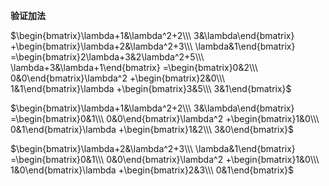 **验证加法**    
    
 $\begin{bmatrix}\lambda+1&\lambda^2+2\\\ 3&\lambda\end{bmatrix}    
+\begin{bmatrix}\lambda+2&\lambda^2+3\\\ \lambda&1\end{bmatrix}    
=\begin{bmatrix}2\lambda+3&2\lambda^2+5\\\ \lambda+3&\lambda+1\end{bmatrix}    
=\begin{bmatrix}0&2\\\ 0&0\end{bmatrix}\lambda^2    
+\begin{bmatrix}2&0\\\ 1&1\end{bmatrix}\lambda    
+\begin{bmatrix}3&5\\\ 3&1\end{bmatrix}$     
    
 $\begin{bmatrix}\lambda+1&\lambda^2+2\\\ 3&\lambda\end{bmatrix}    
=\begin{bmatrix}0&1\\\ 0&0\end{bmatrix}\lambda^2    
+\begin{bmatrix}1&0\\\ 0&1\end{bmatrix}\lambda    
+\begin{bmatrix}1&2\\\ 3&0\end{bmatrix}$     
    
 $\begin{bmatrix}\lambda+2&\lambda^2+3\\\ \lambda&1\end{bmatrix}    
=\begin{bmatrix}0&1\\\ 0&0\end{bmatrix}\lambda^2    
+\begin{bmatrix}1&0\\\ 1&0\end{bmatrix}\lambda    
+\begin{bmatrix}2&3\\\ 0&1\end{bmatrix}$     

